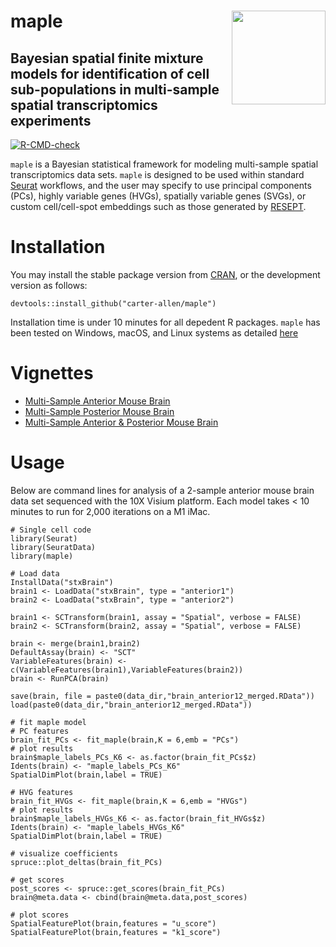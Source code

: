 # maple <img src="https://carter-allen.github.io/maple.png" align="right" width="150"/>

## Bayesian spatial finite mixture models for identification of cell sub-populations in multi-sample spatial transcriptomics experiments

[![R-CMD-check](https://github.com/carter-allen/maple/actions/workflows/R-CMD-check.yaml/badge.svg)](https://github.com/carter-allen/maple/actions/workflows/R-CMD-check.yaml)

`maple` is a Bayesian statistical framework for modeling multi-sample spatial transcriptomics data sets. `maple` is designed to be used within standard [Seurat](https://satijalab.org/seurat/) workflows, and the user may specify to use principal components (PCs), highly variable genes (HVGs), spatially variable genes (SVGs), or custom cell/cell-spot embeddings such as those generated by [RESEPT](https://github.com/OSU-BMBL/RESEPT). 

# Installation 

You may install the stable package version from [CRAN](https://CRAN.R-project.org/package=maple), or the development version as follows:

```
devtools::install_github("carter-allen/maple")
```

Installation time is under 10 minutes for all depedent R packages. `maple` has been tested on Windows, macOS, and Linux systems as detailed [here](https://cran.r-project.org/web/checks/check_results_maple.html)

# Vignettes

- [Multi-Sample Anterior Mouse Brain](https://carter-allen.github.io/stxBrain_multi_maple.html)
- [Multi-Sample Posterior Mouse Brain](https://carter-allen.github.io/stxBrain_posterior_maple.html)
- [Multi-Sample Anterior & Posterior Mouse Brain](https://carter-allen.github.io/stxBrain_all_maple.html)

# Usage

Below are command lines for analysis of a 2-sample anterior mouse brain data set sequenced with the 10X Visium platform. Each model takes < 10 minutes to run for 2,000 iterations on a M1 iMac.

```
# Single cell code
library(Seurat)
library(SeuratData)
library(maple)

# Load data
InstallData("stxBrain")
brain1 <- LoadData("stxBrain", type = "anterior1")
brain2 <- LoadData("stxBrain", type = "anterior2")

brain1 <- SCTransform(brain1, assay = "Spatial", verbose = FALSE)
brain2 <- SCTransform(brain2, assay = "Spatial", verbose = FALSE)

brain <- merge(brain1,brain2)
DefaultAssay(brain) <- "SCT"
VariableFeatures(brain) <- c(VariableFeatures(brain1),VariableFeatures(brain2))
brain <- RunPCA(brain)

save(brain, file = paste0(data_dir,"brain_anterior12_merged.RData"))
load(paste0(data_dir,"brain_anterior12_merged.RData"))

# fit maple model 
# PC features
brain_fit_PCs <- fit_maple(brain,K = 6,emb = "PCs")
# plot results
brain$maple_labels_PCs_K6 <- as.factor(brain_fit_PCs$z)
Idents(brain) <- "maple_labels_PCs_K6"
SpatialDimPlot(brain,label = TRUE)

# HVG features
brain_fit_HVGs <- fit_maple(brain,K = 6,emb = "HVGs")
# plot results
brain$maple_labels_HVGs_K6 <- as.factor(brain_fit_HVGs$z)
Idents(brain) <- "maple_labels_HVGs_K6"
SpatialDimPlot(brain,label = TRUE)

# visualize coefficients
spruce::plot_deltas(brain_fit_PCs)

# get scores
post_scores <- spruce::get_scores(brain_fit_PCs)
brain@meta.data <- cbind(brain@meta.data,post_scores)

# plot scores
SpatialFeaturePlot(brain,features = "u_score")
SpatialFeaturePlot(brain,features = "k1_score")
```
